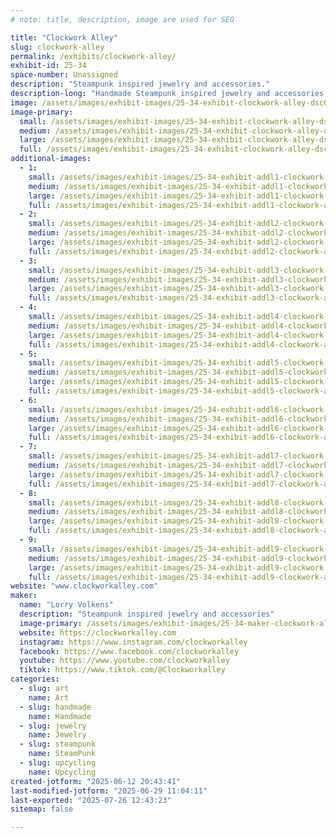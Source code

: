 ```yaml
---
# note: title, description, image are used for SEO

title: "Clockwork Alley"
slug: clockwork-alley
permalink: /exhibits/clockwork-alley/
exhibit-id: 25-34
space-number: Unassigned
description: "Steampunk inspired jewelry and accessories."
description-long: "Handmade Steampunk inspired jewelry and accessories made from vintage watch parts and resin. Necklaces, earrings, bracelets, pill boxes and hair accessories."
image: /assets/images/exhibit-images/25-34-exhibit-clockwork-alley-dsc00158-large.JPG
image-primary: 
  small: /assets/images/exhibit-images/25-34-exhibit-clockwork-alley-dsc00158-small.JPG
  medium: /assets/images/exhibit-images/25-34-exhibit-clockwork-alley-dsc00158-medium.JPG
  large: /assets/images/exhibit-images/25-34-exhibit-clockwork-alley-dsc00158-large.JPG
  full: /assets/images/exhibit-images/25-34-exhibit-clockwork-alley-dsc00158-full.JPG
additional-images: 
  - 1:
    small: /assets/images/exhibit-images/25-34-exhibit-addl1-clockwork-alley-dsc00486-small.JPG
    medium: /assets/images/exhibit-images/25-34-exhibit-addl1-clockwork-alley-dsc00486-medium.JPG
    large: /assets/images/exhibit-images/25-34-exhibit-addl1-clockwork-alley-dsc00486-large.JPG
    full: /assets/images/exhibit-images/25-34-exhibit-addl1-clockwork-alley-dsc00486-full.JPG
  - 2:
    small: /assets/images/exhibit-images/25-34-exhibit-addl2-clockwork-alley-dsc08925-small.JPG
    medium: /assets/images/exhibit-images/25-34-exhibit-addl2-clockwork-alley-dsc08925-medium.JPG
    large: /assets/images/exhibit-images/25-34-exhibit-addl2-clockwork-alley-dsc08925-large.JPG
    full: /assets/images/exhibit-images/25-34-exhibit-addl2-clockwork-alley-dsc08925-full.JPG
  - 3:
    small: /assets/images/exhibit-images/25-34-exhibit-addl3-clockwork-alley-dsc09858-small.JPG
    medium: /assets/images/exhibit-images/25-34-exhibit-addl3-clockwork-alley-dsc09858-medium.JPG
    large: /assets/images/exhibit-images/25-34-exhibit-addl3-clockwork-alley-dsc09858-large.JPG
    full: /assets/images/exhibit-images/25-34-exhibit-addl3-clockwork-alley-dsc09858-full.JPG
  - 4:
    small: /assets/images/exhibit-images/25-34-exhibit-addl4-clockwork-alley-dsc00881-small.JPG
    medium: /assets/images/exhibit-images/25-34-exhibit-addl4-clockwork-alley-dsc00881-medium.JPG
    large: /assets/images/exhibit-images/25-34-exhibit-addl4-clockwork-alley-dsc00881-large.JPG
    full: /assets/images/exhibit-images/25-34-exhibit-addl4-clockwork-alley-dsc00881-full.JPG
  - 5:
    small: /assets/images/exhibit-images/25-34-exhibit-addl5-clockwork-alley-dsc05713-small.JPG
    medium: /assets/images/exhibit-images/25-34-exhibit-addl5-clockwork-alley-dsc05713-medium.JPG
    large: /assets/images/exhibit-images/25-34-exhibit-addl5-clockwork-alley-dsc05713-large.JPG
    full: /assets/images/exhibit-images/25-34-exhibit-addl5-clockwork-alley-dsc05713-full.JPG
  - 6:
    small: /assets/images/exhibit-images/25-34-exhibit-addl6-clockwork-alley-dsc01673-1-small.JPG
    medium: /assets/images/exhibit-images/25-34-exhibit-addl6-clockwork-alley-dsc01673-1-medium.JPG
    large: /assets/images/exhibit-images/25-34-exhibit-addl6-clockwork-alley-dsc01673-1-large.JPG
    full: /assets/images/exhibit-images/25-34-exhibit-addl6-clockwork-alley-dsc01673-1-full.JPG
  - 7:
    small: /assets/images/exhibit-images/25-34-exhibit-addl7-clockwork-alley-dsc08888-small.JPG
    medium: /assets/images/exhibit-images/25-34-exhibit-addl7-clockwork-alley-dsc08888-medium.JPG
    large: /assets/images/exhibit-images/25-34-exhibit-addl7-clockwork-alley-dsc08888-large.JPG
    full: /assets/images/exhibit-images/25-34-exhibit-addl7-clockwork-alley-dsc08888-full.JPG
  - 8:
    small: /assets/images/exhibit-images/25-34-exhibit-addl8-clockwork-alley-dsc09715-small.JPG
    medium: /assets/images/exhibit-images/25-34-exhibit-addl8-clockwork-alley-dsc09715-medium.JPG
    large: /assets/images/exhibit-images/25-34-exhibit-addl8-clockwork-alley-dsc09715-large.JPG
    full: /assets/images/exhibit-images/25-34-exhibit-addl8-clockwork-alley-dsc09715-full.JPG
  - 9:
    small: /assets/images/exhibit-images/25-34-exhibit-addl9-clockwork-alley-dsc09170-small.JPG
    medium: /assets/images/exhibit-images/25-34-exhibit-addl9-clockwork-alley-dsc09170-medium.JPG
    large: /assets/images/exhibit-images/25-34-exhibit-addl9-clockwork-alley-dsc09170-large.JPG
    full: /assets/images/exhibit-images/25-34-exhibit-addl9-clockwork-alley-dsc09170-full.JPG
website: "www.clockworkalley.com"
maker: 
  name: "Lorry Volkens"
  description: "Steampunk inspired jewelry and accessories"
  image-primary: /assets/images/exhibit-images/25-34-maker-clockwork-alley-clockworkalley-1-7-x-3-v2-3947-medium.png
  website: https://clockworkalley.com
  instagram: https://www.instagram.com/clockworkalley
  facebook: https://www.facebook.com/clockworkalley
  youtube: https://www.youtube.com/clockworkalley
  tiktok: https://www.tiktok.com/@Clockworkalley
categories: 
  - slug: art
    name: Art
  - slug: handmade
    name: Handmade
  - slug: jewelry
    name: Jewelry
  - slug: steampunk
    name: SteamPunk
  - slug: upcycling
    name: Upcycling
created-jotform: "2025-06-12 20:43:41"
last-modified-jotform: "2025-06-29 11:04:11"
last-exported: "2025-07-26 12:43:23"
sitemap: false

---
```

